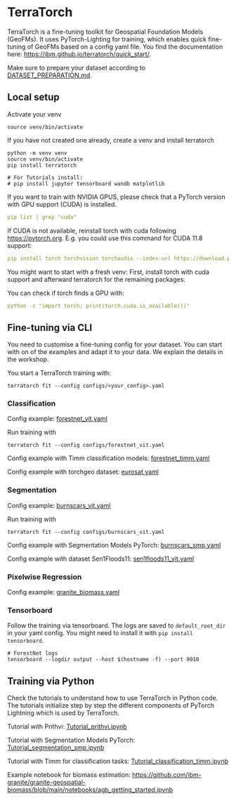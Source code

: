 # TerraTorch

TerraTorch is a fine-tuning toolkit for Geospatial Foundation Models (GeoFMs). 
It uses PyTorch-Lighting for training, which enables quick fine-tuning of GeoFMs based on a config yaml file.
You find the documentation here: https://ibm.github.io/terratorch/quick_start/.

Make sure to prepare your dataset according to [DATASET_PREPARATION.md](DATASET_PREPARATION.md).

## Local setup

Activate your venv
```shell
source venv/bin/activate
```

If you have not created one already, create a venv and install terratorch
```shell
python -m venv venv
source venv/bin/activate
pip install terratorch 

# For Tutorials install:
# pip install jupyter tensorboard wandb matplotlib 
```

If you want to train with NVIDIA GPUS, please check that a PyTorch version with GPU support (CUDA) is installed.

```yaml
pip list | grep "cuda"
```

If CUDA is not available, reinstall torch with cuda following https://pytorch.org.
E.g. you could use this command for CUDA 11.8 support:
```yaml
pip install torch torchvision torchaudio --index-url https://download.pytorch.org/whl/cu118
```

You might want to start with a fresh venv: First, install torch with cuda support and afterward terratorch for the remaining packages.

You can check if torch finds a GPU with: 
```yaml
python -c "import torch; print(torch.cuda.is_available())"
```


## Fine-tuning via CLI

You need to customise a fine-tuning config for your dataset. You can start with on of the examples and adapt it to your data. 
We explain the details in the workshop.

You start a TerraTorch training with: 
```shell
terratorch fit --config configs/<your_config>.yaml
```

### Classification

Config example: [forestnet_vit.yaml](configs%2Fforestnet_vit.yaml)

Run training with 
```shell
terratorch fit --config configs/forestnet_vit.yaml
```

Config example with Timm classification models: [forestnet_timm.yaml](configs%2Fforestnet_timm.yaml)

Config example with torchgeo dataset: [eurosat.yaml](https://github.com/IBM/terratorch/blob/main/examples/confs/eurosat.yaml)

### Segmentation

Config example: [burnscars_vit.yaml](configs%2Fburnscars_vit.yaml)

Run training with 
```shell
terratorch fit --config configs/burnscars_vit.yaml
```

Config example with Segmentation Models PyTorch: [burnscars_smp.yaml](configs%2Fburnscars_smp.yaml)

Config example with dataset Sen1Floods11: [sen1floods11_vit.yaml](https://github.com/IBM/terratorch/blob/main/examples/confs/sen1floods11_vit.yaml)

### Pixelwise Regression

Config example: [granite_biomass.yaml](https://github.com/ibm-granite/granite-geospatial-biomass/blob/main/configs/config.yaml)

### Tensorboard

Follow the training via tensorboard. The logs are saved to `default_root_dir` in your yaml config. 
You might need to install it with `pip install tensorboard`. 

```shell
# ForestNet logs
tensorboard --logdir output --host $(hostname -f) --port 9010
```

## Training via Python

Check the tutorials to understand how to use TerraTorch in Python code. 
The tutorials initialize step by step the different components of PyTorch Lightning which is used by TerraTorch.

Tutorial with Prithvi:  [Tutorial_prithvi.ipynb](Tutorial_prithvi.ipynb)

Tutorial with Segmentation Models PyTorch: [Tutorial_segmentation_smp.ipynb](Tutorial_segmentation_smp.ipynb)

Tutorial with Timm for classification tasks: [Tutorial_classification_timm.ipynb](Tutorial_classification_timm.ipynb)

Example notebook for biomass estimation: https://github.com/ibm-granite/granite-geospatial-biomass/blob/main/notebooks/agb_getting_started.ipynb
